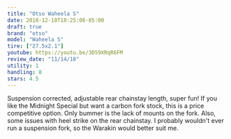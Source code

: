 ```yaml
---
title: "Otso Waheela S"
date: 2018-12-18T18:25:08-05:00
draft: true
brand: "otso"
model: "Waheela S"
tire: ["27.5x2.1"]
youtube: https://youtu.be/3D59XRqR6FM
review_date: "11/14/18"
utility: 1
handling: 8
stars: 4.5
---
```


Suspension corrected, adjustable rear chainstay length, super fun! If you like
the Midnight Special but want a carbon fork stock, this is a price competitive
option.  Only bummer is the lack of mounts on the fork.  Also, some issues with
heel strike on the rear chainstay.  I probably wouldn't ever run a suspension
fork, so the Warakin would better suit me.
